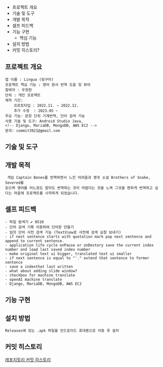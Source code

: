 - 프로젝트 개요
- 기술 및 도구
- 개발 목적
- 셀프 피드백
- 기능 구현
    - 핵심 기능
- 설치 방법
- 커밋 히스토리?

## **프로젝트 개요**
    앱 이름 : Lingua (링구아)
    프로젝트 핵심 기능 : 영어 원서 번역 도움 및 뷰어 
    참여자 : 우정현
    단위 : 개인 프로젝트
    제작 기간: 
        프로토타입 : 2022.11. ~ 2022.12.
        추가 수정  : 2023.05 ~ 
    주요 기능: 문장 단위 기계번역, 단어 검색 기능
    사용 기술 및 도구: Android Studio Java, 
    <!-- Django, MariaDB, MongoDB, AWS EC2 -->
    문의: commit3921@gmail.com

## **기술 및 도구**

## **개발 목적**
     게임 Captain Bones를 번역하면서 느낀 어려움과 영국 소설 Brothers of Snake, Severed를 
    읽으며 영어를 어느정도 알아도 번역하는 것이 어렵다는 것을 느껴 그것을 편하게 번역하고 싶다는 마음에 프로젝트를 시작하게 되었습니다.

## **셀프 피드백**
    - 파일 탐색기 ✔️ 0510
    - 단어 검색 기록 이용하여 단어장 만들기
    - 임의 단어 사전 검색 기능 (TextView로 사전에 검색 요청 보내기)
    - if next sentence starts with quotation mark pop next sentence and append to current sentence.
    - application life cycle onPause or onDestory save the current index number and load last saved index number
    - make original text ui bigger, translated text ui smaller
    - if next sentence is equal to "'." extend that sentence to former sentence
    - save a indexthat last written
    - what about adding slide window?
    - checkbox for machine translate
    - openAI machine translate
    - Django, MariaDB, MongoDB, AWS EC2

## **기능 구현**
    

## **설치 방법**
    Releases에 있는 .apk 파일을 안드로이드 휴대폰으로 이동 후 설치

## **커밋 히스토리**
[레포지토리 커밋 히스토리](https://github.com/CommitTheKermit/Lingua/commits/main)



